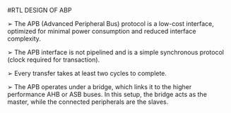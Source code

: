 #RTL DESIGN OF ABP

➢ The APB (Advanced Peripheral Bus) protocol is a low-cost interface, optimized for minimal power consumption and reduced interface complexity. 

➢ The APB interface is not pipelined and is a simple synchronous protocol (clock required for transaction).

 ➢ Every transfer takes at least two cycles to complete.
 
 ➢ The APB operates under a bridge, which links it to the higher performance AHB or ASB buses. In this setup, the bridge acts as the master, while the connected peripherals are the slaves.

